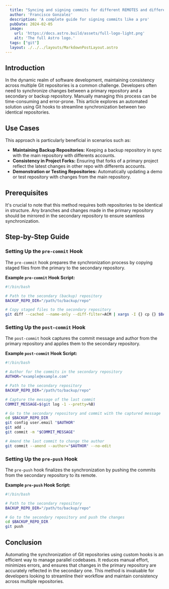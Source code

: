```yaml
---
  title: "Syncing and signing commits for different REMOTES and different GIT accounts using HOOKS from a single local repository"
  author: 'Francisco Gonzalez'
  description: 'A complete guide for signing commits like a pro'
  pubDate: 2024-02-05
  image:
    url: 'https://docs.astro.build/assets/full-logo-light.png'
    alt: 'The full Astro logo.'
  tags: ["git"]
  layout: ./../../layouts/MarkdownPostLayout.astro
---
```


<!-- # Syncing and signing commits for different REMOTES and different GIT accounts using HOOKS from a single local repository -->

## Introduction

In the dynamic realm of software development, maintaining consistency across multiple Git repositories is a common challenge. Developers often need to synchronize changes between a primary repository and a secondary or backup repository. Manually managing this process can be time-consuming and error-prone. This article explores an automated solution using Git hooks to streamline synchronization between two identical repositories.

## Use Cases

This approach is particularly beneficial in scenarios such as:
- **Maintaining Backup Repositories:** Keeping a backup repository in sync with the main repository with differents accounts.
- **Consistency in Project Forks:** Ensuring that forks of a primary project reflect the latest changes in other repo with differents accounts.
- **Demonstration or Testing Repositories:** Automatically updating a demo or test repository with changes from the main repository.

## Prerequisites

It's crucial to note that this method requires both repositories to be identical in structure. Any branches and changes made in the primary repository should be mirrored in the secondary repository to ensure seamless synchronization.

## Step-by-Step Guide

### Setting Up the `pre-commit` Hook

The `pre-commit` hook prepares the synchronization process by copying staged files from the primary to the secondary repository.

**Example `pre-commit` Hook Script:**

```bash
#!/bin/bash

# Path to the secondary (backup) repository
BACKUP_REPO_DIR="/path/to/backup/repo"

# Copy staged files to the secondary repository
git diff --cached --name-only --diff-filter=ACM | xargs -I {} cp {} $BACKUP_REPO_DIR
```

### Setting Up the `post-commit` Hook

The `post-commit` hook captures the commit message and author from the primary repository and applies them to the secondary repository.

**Example `post-commit` Hook Script:**

```bash
#!/bin/bash

# Author for the commits in the secondary repository
AUTHOR="example@example.com"

# Path to the secondary repository
BACKUP_REPO_DIR="/path/to/backup/repo"

# Capture the message of the last commit
COMMIT_MESSAGE=$(git log -1 --pretty=%B)

# Go to the secondary repository and commit with the captured message
cd $BACKUP_REPO_DIR
git config user.email "$AUTHOR"
git add .
git commit -m "$COMMIT_MESSAGE"

# Amend the last commit to change the author
git commit --amend --author="$AUTHOR" --no-edit
```

### Setting Up the `pre-push` Hook

The `pre-push` hook finalizes the synchronization by pushing the commits from the secondary repository to its remote.

**Example `pre-push` Hook Script:**

```bash
#!/bin/bash

# Path to the secondary repository
BACKUP_REPO_DIR="/path/to/backup/repo"

# Go to the secondary repository and push the changes
cd $BACKUP_REPO_DIR
git push
```

## Conclusion

Automating the synchronization of Git repositories using custom hooks is an efficient way to manage parallel codebases. It reduces manual effort, minimizes errors, and ensures that changes in the primary repository are accurately reflected in the secondary one. This method is invaluable for developers looking to streamline their workflow and maintain consistency across multiple repositories.
